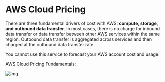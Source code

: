 # AWS Cloud Pricing

There are three fundamental drivers of cost with AWS: **compute, storage, and outbound data transfer**. In most cases, there is no charge for inbound data transfer or data transfer between other AWS services within the same region. Outbound data transfer is aggregated across services and then charged at the outbound data transfer rate.

You cannot use this service to forecast your AWS account cost and usage.

AWS Cloud Pricing Fundamentals:

![img](https://assets-pt.media.datacumulus.com/aws-clf-pt/assets/pt2-q42-i1.jpg)
